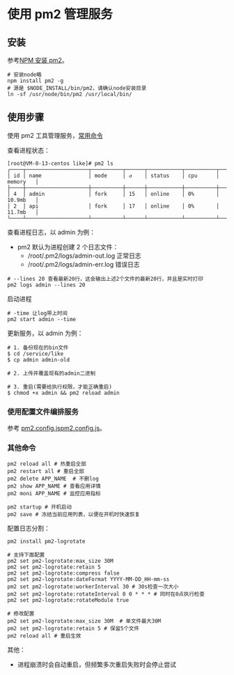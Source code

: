 # 使用 pm2 管理服务

## 安装

参考[NPM 安装 pm2](https://developer.aliyun.com/article/906699)。

```shell
# 安装node略
npm install pm2 -g
# 源是 $NODE_INSTALL/bin/pm2，请确认node安装目录
ln -sf /usr/node/bin/pm2 /usr/local/bin/
```

## 使用步骤

使用 pm2 工具管理服务，[常用命令](https://blog.csdn.net/weixin_42658813/article/details/127283913)

查看进程状态：

```shell
[root@VM-0-13-centos like]# pm2 ls
┌────┬────────────────────┬──────────┬──────┬───────────┬──────────┬──────────┐
│ id │ name               │ mode     │ ↺    │ status    │ cpu      │ memory   │
├────┼────────────────────┼──────────┼──────┼───────────┼──────────┼──────────┤
│ 4  │ admin              │ fork     │ 15   │ online    │ 0%       │ 10.9mb   │
│ 2  │ api                │ fork     │ 17   │ online    │ 0%       │ 11.7mb   │
└────┴────────────────────┴──────────┴──────┴───────────┴──────────┴──────────┘
```

查看进程日志，以 admin 为例：

- pm2 默认为进程创建 2 个日志文件：
    - /root/.pm2/logs/admin-out.log 正常日志
    - /root/.pm2/logs/admin-err.log 错误日志

```shell
# --lines 20 查看最新20行，这会输出上述2个文件的最新20行，并且是实时打印
pm2 logs admin --lines 20
```

启动进程

```shell
# -time 让log带上时间
pm2 start admin --time
```

更新服务，以 admin 为例：

```shell
# 1. 备份现在的bin文件
$ cd /service/like
$ cp admin admin-old

# 2. 上传并覆盖现有的admin二进制

# 3. 重启(需要给执行权限，才能正确重启)
$ chmod +x admin && pm2 reload admin 
```

### 使用配置文件编排服务

参考 [pm2.config.js]()[pm2.config.js](assets/pm2.config.js)。

### 其他命令

```shell
pm2 reload all # 热重启全部
pm2 restart all # 重启全部
pm2 delete APP_NAME  # 不删log
pm2 show APP_NAME # 查看应用详情
pm2 moni APP_NAME # 监控应用指标

pm2 startup # 开机启动
pm2 save # 冻结当前应用列表，以便在开机时快速恢复
```

配置日志分割：

```shell
pm2 install pm2-logrotate

# 支持下面配置
pm2 set pm2-logrotate:max_size 30M
pm2 set pm2-logrotate:retain 5
pm2 set pm2-logrotate:compress false
pm2 set pm2-logrotate:dateFormat YYYY-MM-DD_HH-mm-ss
pm2 set pm2-logrotate:workerInterval 30 # 30s检查一次大小
pm2 set pm2-logrotate:rotateInterval 0 0 * * * # 同时在0点执行检查
pm2 set pm2-logrotate:rotateModule true

# 修改配置
pm2 set pm2-logrotate:max_size 30M  # 单文件最大30M
pm2 set pm2-logrotate:retain 5 # 保留5个文件
pm2 reload all # 重启生效
```

其他：

- 进程崩溃时会自动重启，但频繁多次重启失败时会停止尝试